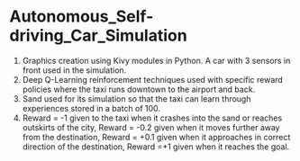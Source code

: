 # Autonomous_Self-driving_Car_Simulation
1. Graphics creation using Kivy modules in Python. A car with 3 sensors in front used in the simulation.
2. Deep Q-Learning reinforcement techniques used  with specific reward policies where the taxi runs downtown to the airport and back.
3. Sand used for its simulation so that the taxi can learn through experiences stored in a batch of 100.
4. Reward = -1 given to the taxi when it crashes into the sand or reaches outskirts of the city, Reward = -0.2 given when it moves further away from the destination, Reward = +0.1 given when it approaches in correct direction of the destination, Reward =+1 given when it reaches the goal.
